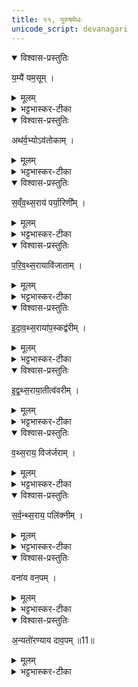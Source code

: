 ```yaml
---
title: ११, पुरुषमेधः
unicode_script: devanagari
---
```


<details open><summary>विश्वास-प्रस्तुतिः</summary>

य॒म्यै॑ यम॒सूम् ।
</details>

<details><summary>मूलम्</summary>

य॒म्यै॑ यम॒सूम् ।
</details>

<details><summary>भट्टभास्कर-टीका</summary>

1यम्यै यमस्य स्त्रियै यमसूं पुत्रयमळप्रसविनीम् ।
</details>

<details open><summary>विश्वास-प्रस्तुतिः</summary>

अथ॑र्व॒भ्योऽव॑तोकाम् ।
</details>

<details><summary>मूलम्</summary>

अथ॑र्व॒भ्योऽव॑तोकाम् ।
</details>

<details><summary>भट्टभास्कर-टीका</summary>

अथर्वभ्यः अभिचारप्रधानेभ्यः शाखाविशेषेभ्यः अवतोकां गर्भविस्राविणीं स्त्रियम् ।
</details>

<details open><summary>विश्वास-प्रस्तुतिः</summary>

स॒व्ँव॒थ्स॒राय॑ पर्या॒रिणी᳚म् ।
</details>

<details><summary>मूलम्</summary>

स॒व्ँव॒थ्स॒राय॑ पर्या॒रिणी᳚म् ।
</details>

<details><summary>भट्टभास्कर-टीका</summary>

संवत्सराय बार्हस्पत्ये युगे पञ्चवर्षे प्रथमादीनां संवत्सरादय आख्याः पर्यारिणीं प्रसवकालातिक्रमेण या प्रसूते । जननकालातिक्रमेण या गर्भं धते इत्येके । स्त्रीपुंसौ पर्यायेण प्रतिवर्षं यस्याः प्रमीयेते सेत्यपरे ।
</details>

<details open><summary>विश्वास-प्रस्तुतिः</summary>

प॒रि॒व॒थ्स॒रायावि॑जाताम् ।
</details>

<details><summary>मूलम्</summary>

प॒रि॒व॒थ्स॒रायावि॑जाताम् ।
</details>

<details><summary>भट्टभास्कर-टीका</summary>

परिवत्सराय द्वितीयाय अविजातां अप्रसविनीं द्वितीयप्रसवरहिताम् ।
</details>

<details open><summary>विश्वास-प्रस्तुतिः</summary>

इ॒दा॒व॒थ्स॒राया॑प॒स्कद्व॑रीम् ।
</details>

<details><summary>मूलम्</summary>

इ॒दा॒व॒थ्स॒राया॑प॒स्कद्व॑रीम् ।
</details>

<details><summary>भट्टभास्कर-टीका</summary>

इदावत्सराय तृतीयाय अपस्कद्वरीं गर्भपरिणामात्प्रागेव ध्वस्तगर्भाम् । अपपूर्वात् स्कन्देरौणादिकः ष्वरच् ।
</details>

<details open><summary>विश्वास-प्रस्तुतिः</summary>

इ॒द्व॒थ्स॒राया॒तीत्व॑वरीम् ।
</details>

<details><summary>मूलम्</summary>

इ॒द्व॒थ्स॒राया॒तीत्व॑वरीम् ।
</details>

<details><summary>भट्टभास्कर-टीका</summary>

इद्वत्सराय चतुर्थाय अतीत्वरीं अतिशयेन प्रसवकालात्ययशीलाम् । 'इण्णशिजि' इति क्वरप् ।
</details>

<details open><summary>विश्वास-प्रस्तुतिः</summary>

व॒थ्स॒राय॒ विज॑र्जराम् ।
</details>

<details><summary>मूलम्</summary>

व॒थ्स॒राय॒ विज॑र्जराम् ।
</details>

<details><summary>भट्टभास्कर-टीका</summary>

वत्सराय पञ्चमाय विजर्जरां अप्रसूयैव जीर्णाम् ।
</details>

<details open><summary>विश्वास-प्रस्तुतिः</summary>

स॒र्व॒न्थ्स॒राय॒ पलि॑क्नीम् ।
</details>

<details><summary>मूलम्</summary>

स॒र्व॒न्थ्स॒राय॒ पलि॑क्नीम् ।
</details>

<details><summary>भट्टभास्कर-टीका</summary>

सर्वंत्सराय, सर छद्मगतौ छान्दसः खच्, यस्सर्वं जगच्छादयति विधेयीकरोति तस्मै कालाय पलिक्नीं वृथा पलितां प्रथमवयस्येव पलिताङ्गीम् । 'छन्दसि क्नमेके' इति छन्दसि क्नम् ।
</details>

<details open><summary>विश्वास-प्रस्तुतिः</summary>

वना॑य वन॒पम् ।
</details>

<details><summary>मूलम्</summary>

वना॑य वन॒पम् ।
</details>

<details><summary>भट्टभास्कर-टीका</summary>

वनाय वनपं वनस्य पातारम् ।
</details>

<details open><summary>विश्वास-प्रस्तुतिः</summary>

अ॒न्यतो॑रण्याय दाव॒पम् ॥11॥  
</details>

<details><summary>मूलम्</summary>

अ॒न्यतो॑रण्याय दाव॒पम् ॥11॥  
</details>

<details><summary>भट्टभास्कर-टीका</summary>

अन्यतोऽरण्याय एकपार्श्वारण्याय पार्श्वान्तरजनपदाय देशाय दावपं अरण्याग्निपातारम् ॥  

इति तृतीये चतुर्थे एकादशोऽनुवाकः ॥  

</details>

